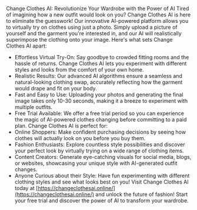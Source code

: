 Change Clothes AI: Revolutionize Your Wardrobe with the Power of AI
Tired of imagining how a new outfit would look on you? Change Clothes AI is here to eliminate the guesswork! Our innovative AI-powered platform allows you to virtually try on clothes using just a photo. Simply upload a picture of yourself and the garment you're interested in, and our AI will realistically superimpose the clothing onto your image.
Here's what sets Change Clothes AI apart:
- Effortless Virtual Try-On: Say goodbye to crowded fitting rooms and the hassle of returns. Change Clothes AI lets you experiment with different styles and looks from the comfort of your own home.
- Realistic Results: Our advanced AI algorithms ensure a seamless and natural-looking clothing swap, accurately reflecting how the garment would drape and fit on your body.
- Fast and Easy to Use: Uploading your photos and generating the final image takes only 10-30 seconds, making it a breeze to experiment with multiple outfits.
- Free Trial Available: We offer a free trial period so you can experience the magic of AI-powered clothes changing before committing to a paid plan.
Change Clothes AI is perfect for:
- Online Shoppers: Make confident purchasing decisions by seeing how clothes will actually look on you before you buy them.
- Fashion Enthusiasts: Explore countless style possibilities and discover your perfect look by virtually trying on a wide range of clothing items.
- Content Creators: Generate eye-catching visuals for social media, blogs, or websites, showcasing your unique style with AI-generated outfit changes.
- Anyone Curious about their Style: Have fun experimenting with different clothing styles and see what looks best on you!
Visit Change Clothes AI today at [https://changeclothesai.online/](https://changeclothesai.online/) and unlock the future of fashion! Start your free trial and discover the power of AI to transform your wardrobe.